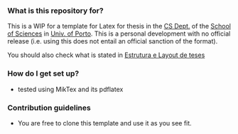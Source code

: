 ### What is this repository for? ###

This is a WIP for a template for Latex for thesis in the [CS Dept.](http://www.dcc.fc.up.pt/) of the [School of Sciences](http://www.fc.up.pt/) in [Univ. of Porto](http://www.up.pt/). This is a personal development with no official release (i.e. using this does not entail an official sanction of the format).

You should also check what is stated in [Estrutura e Layout de teses](https://sigarra.up.pt/fcup/pt/conteudos_geral.ver?pct_pag_id=1011511&pct_parametros=pv_unidade=97&pct_grupo=33673&pct_grupo=33670&pct_grupo=33675#33675)

### How do I get set up? ###

* tested using MikTex and its pdflatex

### Contribution guidelines ###

* You are free to clone this template and use it as you see fit.